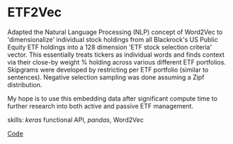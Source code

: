 # ETF2Vec
Adapted the Natural Language Processing (NLP) concept of Word2Vec to 'dimensionalize' individual stock holdings from all Blackrock's US Public Equity ETF holdings into a 128 dimension 'ETF stock selection criteria' vector. This essentially treats tickers as individual words and finds context via their close-by weight % holding across various different ETF portfolios. Skipgrams were developed by restricting per ETF portfolio (similar to sentences). Negative selection sampling was done assuming a Zipf distribution.

My hope is to use this embedding data after significant compute time to further research into both active and passive ETF management.

skills: _keras_ functional API, _pandas_, Word2Vec

[Code](https://github.com/ryanjameskim/public/blob/master/210422%20ETF2Vec%20Keras%20Implementation.py)
